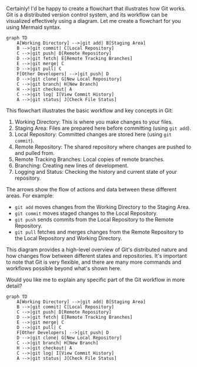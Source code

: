 Certainly! I'd be happy to create a flowchart that illustrates how Git works. Git is a distributed version control system, and its workflow can be visualized effectively using a diagram. Let me create a flowchart for you using Mermaid syntax.

```mermaid
graph TD
    A[Working Directory] -->|git add| B[Staging Area]
    B -->|git commit| C[Local Repository]
    C -->|git push| D[Remote Repository]
    D -->|git fetch| E[Remote Tracking Branches]
    E -->|git merge| C
    D -->|git pull| C
    F[Other Developers] -->|git push| D
    D -->|git clone| G[New Local Repository]
    C -->|git branch| H[New Branch]
    H -->|git checkout| A
    C -->|git log| I[View Commit History]
    A -->|git status| J[Check File Status]

```

This flowchart illustrates the basic workflow and key concepts in Git:

1. Working Directory: This is where you make changes to your files.
2. Staging Area: Files are prepared here before committing (using `git add`).
3. Local Repository: Committed changes are stored here (using `git commit`).
4. Remote Repository: The shared repository where changes are pushed to and pulled from.
5. Remote Tracking Branches: Local copies of remote branches.
6. Branching: Creating new lines of development.
7. Logging and Status: Checking the history and current state of your repository.

The arrows show the flow of actions and data between these different areas. For example:

- `git add` moves changes from the Working Directory to the Staging Area.
- `git commit` moves staged changes to the Local Repository.
- `git push` sends commits from the Local Repository to the Remote Repository.
- `git pull` fetches and merges changes from the Remote Repository to the Local Repository and Working Directory.

This diagram provides a high-level overview of Git's distributed nature and how changes flow between different states and repositories. It's important to note that Git is very flexible, and there are many more commands and workflows possible beyond what's shown here.

Would you like me to explain any specific part of the Git workflow in more detail?

```mermaid
graph TD
    A[Working Directory] -->|git add| B[Staging Area]
    B -->|git commit| C[Local Repository]
    C -->|git push| D[Remote Repository]
    D -->|git fetch| E[Remote Tracking Branches]
    E -->|git merge| C
    D -->|git pull| C
    F[Other Developers] -->|git push| D
    D -->|git clone| G[New Local Repository]
    C -->|git branch| H[New Branch]
    H -->|git checkout| A
    C -->|git log| I[View Commit History]
    A -->|git status| J[Check File Status]
```

```

```
